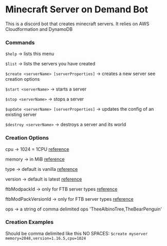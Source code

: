 # Minecraft Server on Demand Bot
This is a discord bot that creates minecraft servers. It relies on AWS Cloudformation and DynamoDB

### Commands
`$help` -> lists this menu

`$list` -> lists the servers you have created

`$create <serverName> [serverProperties]` -> creates a new server see creation options

`$start <serverName>` -> starts a server

`$stop <serverName>` -> stops a server

`$update <serverName> [serverProperties]` -> updates the config of an existing server

`$destroy <serverName>` -> destroys a server and its world

### Creation Options
cpu -> 1024 = 1CPU [reference](https://docs.aws.amazon.com/AmazonECS/latest/developerguide/task-cpu-memory-error.html)

memory -> in MiB [reference](https://docs.aws.amazon.com/AmazonECS/latest/developerguide/task-cpu-memory-error.html)

type -> default is vanilla [reference](https://github.com/itzg/docker-minecraft-server)

version -> default is latest [reference](https://github.com/itzg/docker-minecraft-server)

ftbModpackId -> only for FTB server types [reference](https://github.com/itzg/docker-minecraft-server)

ftbModPackVersionId -> only for FTB server types [reference](https://github.com/itzg/docker-minecraft-server)

ops -> a string of comma delimited ops 'TheeAlbinoTree,TheBearPenguin'

### Creation Examples
Should be comma delimited like this NO SPACES:
`$create myserver memory=2048,version=1.16.5,cpu=1024`
